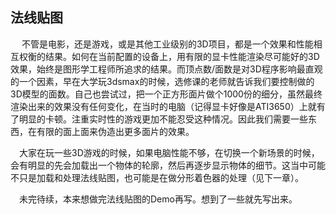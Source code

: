 ## 法线贴图
&emsp; 不管是电影，还是游戏，或是其他工业级别的3D项目，都是一个效果和性能相互权衡的结果。如何在当前配置的设备上，用有限的显卡性能渲染尽可能好的3D效果，始终是图形学工程师所追求的结果。而顶点数/面数是对3D程序影响最直观的一个因素，早在大学玩3dsmax的时候，选修课的老师就告诉我们要控制做的3D模型的面数。自己也尝试过，把一个正方形面片做个1000份的细分，虽然最终渲染出来的效果没有任何变化，在当时的电脑（记得显卡好像是ATI3650）上就有了明显的卡顿。注重实时性的游戏更加不能忍受这种情况。因此我们需要一些东西，在有限的面上面来伪造出更多面片的效果。

&emsp;大家在玩一些3D游戏的时候，如果电脑性能不够，在切换一个新场景的时候，会有明显的先会加载出一个物体的轮廓，然后再逐步显示物体的细节。这当中可能不只是加载和处理法线贴图，也可能是在做分形着色器的处理（见下一章）。

&emsp;未完待续，本来想做完法线贴图的Demo再写。想到了一些就先写出来。